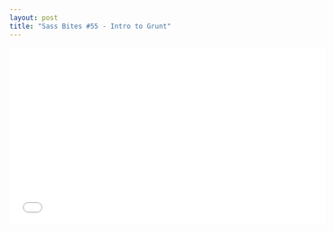 ```yaml
---
layout: post
title: "Sass Bites #55 - Intro to Grunt"
---
```


<iframe width='560' height='315' src='//www.youtube.com/embed/QSXyeFA_LYk' frameborder='0' allowfullscreen></iframe>
